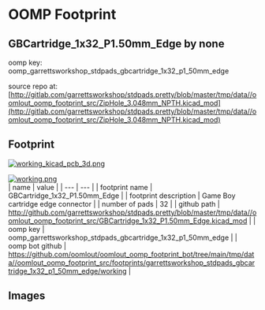 # OOMP Footprint  
## GBCartridge_1x32_P1.50mm_Edge  by none  
  
oomp key: oomp_garrettsworkshop_stdpads_gbcartridge_1x32_p1_50mm_edge  
  
source repo at: [http://gitlab.com/garrettsworkshop/stdpads.pretty/blob/master/tmp/data//oomlout_oomp_footprint_src/ZipHole_3.048mm_NPTH.kicad_mod](http://gitlab.com/garrettsworkshop/stdpads.pretty/blob/master/tmp/data//oomlout_oomp_footprint_src/ZipHole_3.048mm_NPTH.kicad_mod)  
## Footprint  
  
[![working_kicad_pcb_3d.png](working_kicad_pcb_3d_600.png)](working_kicad_pcb_3d.png)  
  
[![working.png](working_600.png)](working.png)  
| name | value | 
| --- | --- | 
| footprint name | GBCartridge_1x32_P1.50mm_Edge | 
| footprint description | Game Boy cartridge edge connector | 
| number of pads | 32 | 
| github path | http://github.com/garrettsworkshop/stdpads.pretty/blob/master/tmp/data//oomlout_oomp_footprint_src/GBCartridge_1x32_P1.50mm_Edge.kicad_mod | 
| oomp key | oomp_garrettsworkshop_stdpads_gbcartridge_1x32_p1_50mm_edge | 
| oomp bot github | https://github.com/oomlout/oomlout_oomp_footprint_bot/tree/main/tmp/data//oomlout_oomp_footprint_src/footprints/garrettsworkshop_stdpads_gbcartridge_1x32_p1_50mm_edge/working | 
## Images  
